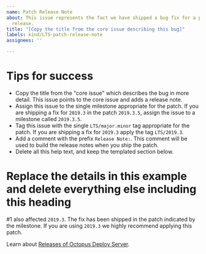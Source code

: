 ```yaml
---
name: Patch Release Note
about: This issue represents the fact we have shipped a bug fix for a previous, supported
  release.
title: "[Copy the title from the core issue describing this bug]"
labels: kind/LTS-patch-release-note
assignees: ''

---
```


# Tips for success

- Copy the title from the "core issue" which describes the bug in more detail. This issue points to the core issue and adds a release note.
- Assign this issue to the single milestone appropriate for the patch. If you are shipping a fix for `2019.3` in the patch `2019.3.5`, assign the issue to a milestone called `2019.3.5`.
- Tag this issue with the single `LTS/major.minor` tag appropriate for the patch. If you are shipping a fix for `2019.3` apply the tag `LTS/2019.3`.
- Add a comment with the prefix `Release Note:`. This comment will be used to build the release notes when you ship the patch.
- Delete all this help text, and keep the templated section below.

# Replace the details in this example and delete everything else including this heading

#1 also affected `2019.3`. The fix has been shipped in the patch indicated by the milestone. If you are using `2019.3` we highly recommend applying this patch.

Learn about [Releases of Octopus Deploy Server](https://g.octopushq.com/longtermsupport).
